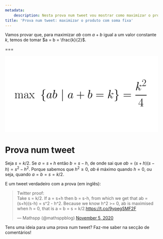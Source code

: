 ```yaml
---
metadata:
    description: Nesta prova num tweet vou mostrar como maximizar o produto de dois termos cuja soma está fixa.
title: 'Prova num tweet: maximizar o produto com soma fixa'
---
```


Vamos provar que, para maximizar $ab$ com $a + b$ igual a um valor constante $k$, temos de tomar $a = b = \frac{k}{2}$.

===

<script async src="https://platform.twitter.com/widgets.js" charset="utf-8"></script> 

![maximizar ab com a+b=k é obtido com a=b=k/2](max.png)

# Prova num tweet

Seja $s = k/2$. Se $a = s+h$ então $b = s-h$, de onde sai que $ab = (s+h)(s-h) = s^2 - h^2$. Porque sabemos que $h^2 \geq 0$, $ab$ é máximo quando $h = 0$, ou seja, quando $a = b = s = k/2$.

E um tweet verdadeiro com a prova (em inglês):

<blockquote class="twitter-tweet"><p lang="en" dir="ltr">Twitter proof:<br>Take s = k/2. If a = s+h then b = s-h, from which we get that ab = (s+h)(s-h) = s^2 - h^2. Because we know h^2 &gt;= 0, ab is maximised when h = 0, that is a = b = s = k/2.<a href="https://t.co/9ypegSMF2F">https://t.co/9ypegSMF2F</a></p>&mdash; Mathspp (@mathsppblog) <a href="https://twitter.com/mathsppblog/status/1324435707918721025?ref_src=twsrc%5Etfw">November 5, 2020</a></blockquote> 

Tens uma ideia para uma prova num tweet? Faz-me saber na secção de comentários!
